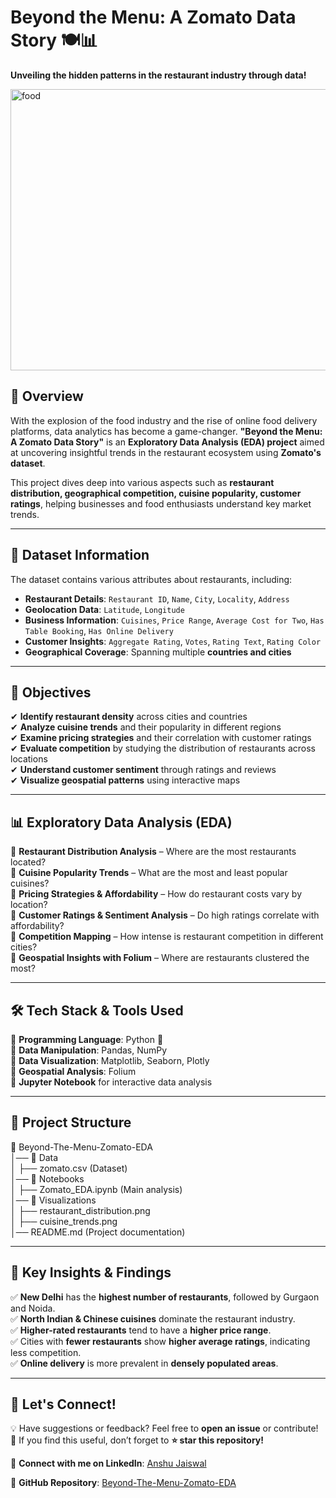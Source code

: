 # Beyond the Menu: A Zomato Data Story 🍽️📊
**Unveiling the hidden patterns in the restaurant industry through data!**

<img src="https://github.com/user-attachments/assets/52994167-fa1d-4c46-ab7a-5cfc6ed383b0" alt="food" width="1000" height="450" />

## 📌 Overview
With the explosion of the food industry and the rise of online food delivery platforms, data analytics has become a game-changer. **"Beyond the Menu: A Zomato Data Story"** is an **Exploratory Data Analysis (EDA) project** aimed at uncovering insightful trends in the restaurant ecosystem using **Zomato's dataset**.

This project dives deep into various aspects such as **restaurant distribution, geographical competition, cuisine popularity, customer ratings**, helping businesses and food enthusiasts understand key market trends.

---

## 📂 Dataset Information
The dataset contains various attributes about restaurants, including:

- **Restaurant Details**: `Restaurant ID`, `Name`, `City`, `Locality`, `Address`
- **Geolocation Data**: `Latitude`, `Longitude`
- **Business Information**: `Cuisines`, `Price Range`, `Average Cost for Two`, `Has Table Booking`, `Has Online Delivery`
- **Customer Insights**: `Aggregate Rating`, `Votes`, `Rating Text`, `Rating Color`
- **Geographical Coverage**: Spanning multiple **countries and cities**

---

## 🎯 Objectives
✔ **Identify restaurant density** across cities and countries  
✔ **Analyze cuisine trends** and their popularity in different regions  
✔ **Examine pricing strategies** and their correlation with customer ratings  
✔ **Evaluate competition** by studying the distribution of restaurants across locations  
✔ **Understand customer sentiment** through ratings and reviews  
✔ **Visualize geospatial patterns** using interactive maps  

---

## 📊 Exploratory Data Analysis (EDA)
🔹 **Restaurant Distribution Analysis** – Where are the most restaurants located?  
🔹 **Cuisine Popularity Trends** – What are the most and least popular cuisines?  
🔹 **Pricing Strategies & Affordability** – How do restaurant costs vary by location?  
🔹 **Customer Ratings & Sentiment Analysis** – Do high ratings correlate with affordability?  
🔹 **Competition Mapping** – How intense is restaurant competition in different cities?  
🔹 **Geospatial Insights with Folium** – Where are restaurants clustered the most?  

---

## 🛠️ Tech Stack & Tools Used
📌 **Programming Language**: Python 🐍  
📌 **Data Manipulation**: Pandas, NumPy  
📌 **Data Visualization**: Matplotlib, Seaborn, Plotly  
📌 **Geospatial Analysis**: Folium  
📌 **Jupyter Notebook** for interactive data analysis  

---

## 📁 Project Structure
📂 Beyond-The-Menu-Zomato-EDA <br>
│── 📁 Data<br>
│   ├── zomato.csv (Dataset) <br>
│── 📁 Notebooks <br>
│   ├── Zomato_EDA.ipynb (Main analysis) <br>
│── 📁 Visualizations <br>
│   ├── restaurant_distribution.png <br>
│   ├── cuisine_trends.png <br>
│── README.md (Project documentation) <br>


---

## 🔮 Key Insights & Findings
✅ **New Delhi** has the **highest number of restaurants**, followed by Gurgaon and Noida.  
✅ **North Indian & Chinese cuisines** dominate the restaurant industry.  
✅ **Higher-rated restaurants** tend to have a **higher price range**.  
✅ Cities with **fewer restaurants** show **higher average ratings**, indicating less competition.  
✅ **Online delivery** is more prevalent in **densely populated areas**.  

---

## 🤝 Let's Connect!
💡 Have suggestions or feedback? Feel free to **open an issue** or contribute!  
🚀 If you find this useful, don’t forget to **⭐ star this repository!**  

📢 **Connect with me on LinkedIn**: [Anshu Jaiswal](http://linkedin.com/in/anshupjaiswal/)  

🔗 **GitHub Repository**: [Beyond-The-Menu-Zomato-EDA](https://github.com/JaiswalAnshu)  
